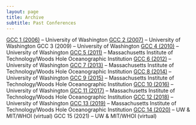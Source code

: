 ```yaml
---
layout: page
title: Archive
subtitle: Past Conferences
---
```


[GCC 1 (2006)](http://gradclimateconf.mit.edu/wp-content/uploads/2015/04/GCC1Program.pdf) – University of Washington
[GCC 2 (2007)](https://web.archive.org/web/20100625070734/http://students.washington.edu/bsmoliak/gcc/Welcome.html) – University of Washington
GCC 3 (2009) – University of Washington
[GCC 4 (2010)](https://web.archive.org/web/20110705125846/http://staff.washington.edu/smbush/GCC/Home.html) – University of Washington
[GCC 5 (2011)](http://gradclimateconf.mit.edu/gcc2011/) – Massachusetts Institute of Technology/Woods Hole Oceanographic Institution
[GCC 6 (2012)](https://atmos.washington.edu/gcc/2012/gcc-old/GCC_Home.html) – University of Washington
[GCC 7 (2013)](http://gradclimateconf.mit.edu/gcc2013/) – Massachusetts Institute of Technology/Woods Hole Oceanographic Institution
[GCC 8 (2014)](http://www.atmos.washington.edu/gcc/2014/) – University of Washington
[GCC 9 (2015)](http://gradclimateconf.mit.edu/gcc2015/) – Massachusetts Institute of Technology/Woods Hole Oceanographic Institution
[GCC 10 (2016)](http://www.atmos.washington.edu/gcc/2016/gcc2016web/) – University of Washington
[GCC 11 (2017)](http://gradclimateconf.mit.edu/gcc2017/) – Massachusetts Institute of Technology/Woods Hole Oceanographic Institution
[GCC 12 (2018)](https://graduateclimateconference2018.weebly.com/) – University of Washington
[GCC 13 (2019)](http://gradclimateconf.mit.edu/) – Massachusetts Institute of Technology/Woods Hole Oceanographic Institution
[GCC 14 (2020)](https://2020gcc.weebly.com) – UW & MIT/WHOI (virtual)
GCC 15 (2021) – UW & MIT/WHOI (virtual)